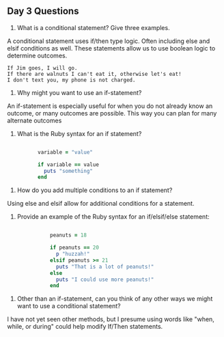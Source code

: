 ## Day 3 Questions

1. What is a conditional statement? Give three examples.

A conditional statement uses if/then type logic. Often including else and elsif
conditions as well. These statements allow us to use boolean logic to determine outcomes.
```
If Jim goes, I will go.
If there are walnuts I can't eat it, otherwise let's eat!
I don't text you, my phone is not charged.
```
1. Why might you want to use an if-statement?

An if-statement is especially useful for when you do not already know an
outcome, or many outcomes are possible. This way you can plan for many
alternate outcomes

1. What is the Ruby syntax for an if statement?

```Ruby

          variable = "value"

          if variable == value
            puts "something"
          end

```
1. How do you add multiple conditions to an if statement?

Using else and elsif allow for additional conditions for a statement.

1. Provide an example of the Ruby syntax for an if/elsif/else statement:

```Ruby

              peanuts = 18

              if peanuts == 20
                p "huzzah!"
              elsif peanuts >= 21
                puts "That is a lot of peanuts!"
              else
                puts "I could use more peanuts!"
              end

```

1. Other than an if-statement, can you think of any other ways we might want to
use a conditional statement?

I have not yet seen other methods, but I presume using words like "when, while,
or during" could help modify If/Then statements.

